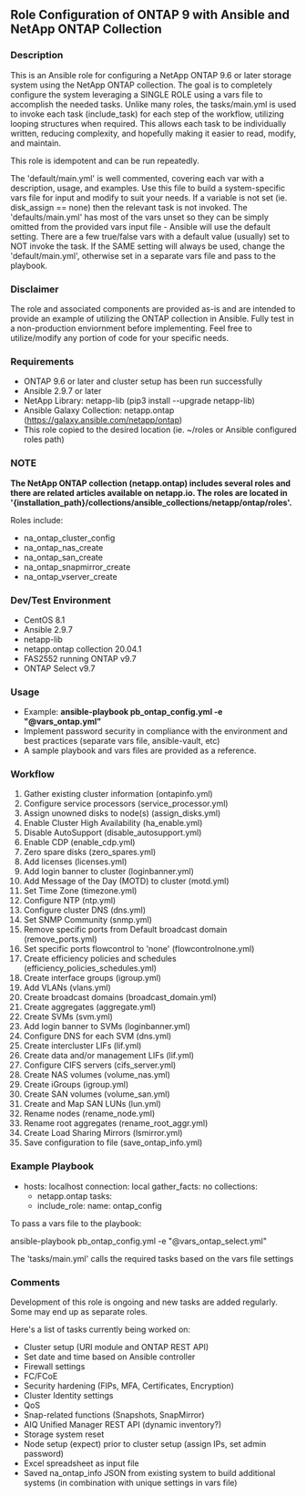 ## Role Configuration of ONTAP 9 with Ansible and NetApp ONTAP Collection

### Description
This is an Ansible role for configuring a NetApp ONTAP 9.6 or later storage system using the NetApp ONTAP collection. The goal is to completely configure the system leveraging a SINGLE ROLE using a vars file to accomplish the needed tasks. Unlike many roles, the tasks/main.yml is used to invoke each task (include_task) for each step of the workflow, utilizing looping structures when required. This allows each task to be individually written, reducing complexity, and hopefully making it easier to read, modify, and maintain.

This role is idempotent and can be run repeatedly.

The 'default/main.yml' is well commented, covering each var with a description, usage, and examples. Use this file to build a system-specific vars file for input and modify to suit your needs. If a variable is not set (ie. disk_assign == none) then the relevant task is not invoked. The 'defaults/main.yml' has most of the vars unset so they can be simply omitted from the provided vars input file - Ansible will use the default setting.  There are a few true/false vars with a default value (usually) set to NOT invoke the task. If the SAME setting will always be used, change the 'default/main.yml', otherwise set in a separate vars file and pass to the playbook.

### Disclaimer
The role and associated components are provided as-is and are intended to provide an example of utilizing the ONTAP collection in Ansible. Fully test in a non-production enviornment before implementing. Feel free to utilize/modify any portion of code for your specific needs.

### Requirements
* ONTAP 9.6 or later and cluster setup has been run successfully
* Ansible 2.9.7 or later
* NetApp Library: netapp-lib (pip3 install --upgrade netapp-lib)
* Ansible Galaxy Collection: netapp.ontap (https://galaxy.ansible.com/netapp/ontap)
* This role copied to the desired location (ie. ~/roles or Ansible configured roles path) 

### NOTE
**The NetApp ONTAP collection (netapp.ontap) includes several roles and there are related articles available on netapp.io. The roles are located in '{installation_path}/collections/ansible_collections/netapp/ontap/roles'.**

Roles include:
* na_ontap_cluster_config
* na_ontap_nas_create
* na_ontap_san_create
* na_ontap_snapmirror_create
* na_ontap_vserver_create

### Dev/Test Environment
* CentOS 8.1
* Ansible 2.9.7
* netapp-lib 
* netapp.ontap collection 20.04.1
* FAS2552 running ONTAP v9.7
* ONTAP Select v9.7

### Usage
* Example: **ansible-playbook pb_ontap_config.yml -e "@vars_ontap.yml"**
* Implement password security in compliance with the environment and best practices (separate vars file, ansible-vault, etc)
* A sample playbook and vars files are provided as a reference.

### Workflow
1. Gather existing cluster information (ontapinfo.yml)
2. Configure service processors (service_processor.yml)
3. Assign unowned disks to node(s) (assign_disks.yml)
4. Enable Cluster High Availability (ha_enable.yml)
5. Disable AutoSupport (disable_autosupport.yml)
6. Enable CDP (enable_cdp.yml)
7. Zero spare disks (zero_spares.yml)
8. Add licenses (licenses.yml)
9. Add login banner to cluster (loginbanner.yml)
10. Add Message of the Day (MOTD) to cluster (motd.yml)
11. Set Time Zone (timezone.yml)
12. Configure NTP (ntp.yml)
13. Configure cluster DNS (dns.yml)
14. Set SNMP Community (snmp.yml)
15. Remove specific ports from Default broadcast domain (remove_ports.yml)
16. Set specific ports flowcontrol to 'none' (flowcontrolnone.yml)
17. Create efficiency policies and schedules (efficiency_policies_schedules.yml)
18. Create interface groups (igroup.yml)
19. Add VLANs (vlans.yml)
20. Create broadcast domains (broadcast_domain.yml)
21. Create aggregates (aggregate.yml)
22. Create SVMs (svm.yml)
23. Add login banner to SVMs (loginbanner.yml)
24. Configure DNS for each SVM (dns.yml)
25. Create intercluster LIFs (lif.yml)
26. Create data and/or management LIFs (lif.yml)
27. Configure CIFS servers (cifs_server.yml)
28. Create NAS volumes (volume_nas.yml)
29. Create iGroups (igroup.yml)
30. Create SAN volumes (volume_san.yml)
31. Create and Map SAN LUNs (lun.yml)
32. Rename nodes (rename_node.yml)
33. Rename root aggregates (rename_root_aggr.yml)
34. Create Load Sharing Mirrors (lsmirror.yml)
35. Save configuration to file (save_ontap_info.yml)

### Example Playbook
- hosts: localhost
  connection: local
  gather_facts: no
  collections:
    - netapp.ontap
  tasks:
  - include_role:
      name: ontap_config

To pass a vars file to the playbook:

   ansible-playbook pb_ontap_config.yml -e "@vars_ontap_select.yml"

The 'tasks/main.yml' calls the required tasks based on the vars file settings

### Comments
Development of this role is ongoing and new tasks are added regularly. Some may end up as separate roles.

Here's a list of tasks currently being worked on:
* Cluster setup (URI module and ONTAP REST API)
* Set date and time based on Ansible controller
* Firewall settings
* FC/FCoE
* Security hardening (FIPs, MFA, Certificates, Encryption)
* Cluster Identity settings
* QoS
* Snap-related functions (Snapshots, SnapMirror)
* AIQ Unified Manager REST API (dynamic inventory?)
* Storage system reset
* Node setup (expect) prior to cluster setup (assign IPs, set admin password)
* Excel spreadsheet as input file
* Saved na_ontap_info JSON from existing system to build additional systems (in combination with unique settings in vars file)
